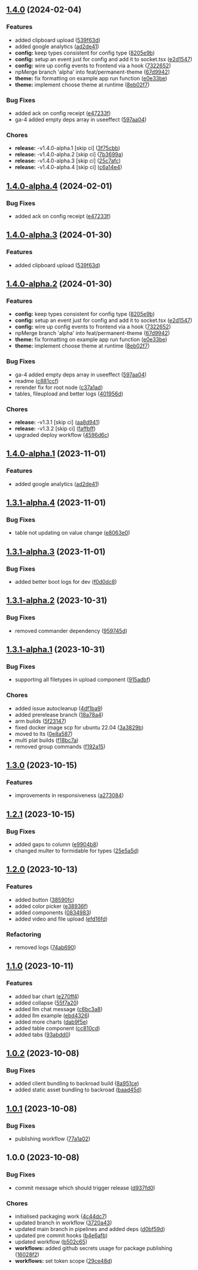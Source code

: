 ## [1.4.0](https://github.com/sudomakes/backroad/compare/v1.3.2...v1.4.0) (2024-02-04)


### Features

* added clipboard upload ([539f63d](https://github.com/sudomakes/backroad/commit/539f63d93ef6f9d1da02b65aa1e5b7282020b6f2))
* added google analytics ([ad2de41](https://github.com/sudomakes/backroad/commit/ad2de41d1a7c7cc2322638920accf14d2e1982cc))
* **config:** keep types consistent for config type ([8205e9b](https://github.com/sudomakes/backroad/commit/8205e9b3e2a4dd4746d2c7871524f406676e8d29))
* **config:** setup an event just for config and add it to socket.tsx ([e2d1547](https://github.com/sudomakes/backroad/commit/e2d1547eb66ce5893b9ef5983975c4f387595988))
* **config:** wire up config events to frontend via a hook ([7322652](https://github.com/sudomakes/backroad/commit/73226522d8d9554ef772304c6b5ac529dc1ac253))
* npMerge branch 'alpha' into feat/permanent-theme ([67d9942](https://github.com/sudomakes/backroad/commit/67d9942cc2265d6119fcc29601e793db435a855f))
* **theme:** fix formatting on example app run function ([e0e33be](https://github.com/sudomakes/backroad/commit/e0e33bee149f85af228996b0c264c7c62e97524b))
* **theme:** implement choose theme at runtime ([8eb02f7](https://github.com/sudomakes/backroad/commit/8eb02f7a7eeeef7ffa6b67c4f083047d6bc35ad5))


### Bug Fixes

* added ack on config receipt ([e47233f](https://github.com/sudomakes/backroad/commit/e47233fbe7e9c05488f590a237de7f55b0cca9a6))
* ga-4 added empty deps array in useeffect ([597aa04](https://github.com/sudomakes/backroad/commit/597aa0469c3634bd262891f0c3295b1e988e11cd))


### Chores

* **release:** -v1.4.0-alpha.1 [skip ci] ([3f75cbb](https://github.com/sudomakes/backroad/commit/3f75cbb529531344624ab567bb7d68e3677f7365))
* **release:** -v1.4.0-alpha.2 [skip ci] ([7b3699a](https://github.com/sudomakes/backroad/commit/7b3699a5743e406b193960d98854390d1a617d03))
* **release:** -v1.4.0-alpha.3 [skip ci] ([25c7afc](https://github.com/sudomakes/backroad/commit/25c7afcb74d146c4ee30a337fd402a47a124438f))
* **release:** -v1.4.0-alpha.4 [skip ci] ([c6a14e4](https://github.com/sudomakes/backroad/commit/c6a14e41baa42d2372b3ea1a91beb50c9cad242f))

## [1.4.0-alpha.4](https://github.com/sudomakes/backroad/compare/v1.4.0-alpha.3...v1.4.0-alpha.4) (2024-02-01)


### Bug Fixes

* added ack on config receipt ([e47233f](https://github.com/sudomakes/backroad/commit/e47233fbe7e9c05488f590a237de7f55b0cca9a6))

## [1.4.0-alpha.3](https://github.com/sudomakes/backroad/compare/v1.4.0-alpha.2...v1.4.0-alpha.3) (2024-01-30)


### Features

* added clipboard upload ([539f63d](https://github.com/sudomakes/backroad/commit/539f63d93ef6f9d1da02b65aa1e5b7282020b6f2))

## [1.4.0-alpha.2](https://github.com/sudomakes/backroad/compare/v1.4.0-alpha.1...v1.4.0-alpha.2) (2024-01-30)


### Features

* **config:** keep types consistent for config type ([8205e9b](https://github.com/sudomakes/backroad/commit/8205e9b3e2a4dd4746d2c7871524f406676e8d29))
* **config:** setup an event just for config and add it to socket.tsx ([e2d1547](https://github.com/sudomakes/backroad/commit/e2d1547eb66ce5893b9ef5983975c4f387595988))
* **config:** wire up config events to frontend via a hook ([7322652](https://github.com/sudomakes/backroad/commit/73226522d8d9554ef772304c6b5ac529dc1ac253))
* npMerge branch 'alpha' into feat/permanent-theme ([67d9942](https://github.com/sudomakes/backroad/commit/67d9942cc2265d6119fcc29601e793db435a855f))
* **theme:** fix formatting on example app run function ([e0e33be](https://github.com/sudomakes/backroad/commit/e0e33bee149f85af228996b0c264c7c62e97524b))
* **theme:** implement choose theme at runtime ([8eb02f7](https://github.com/sudomakes/backroad/commit/8eb02f7a7eeeef7ffa6b67c4f083047d6bc35ad5))


### Bug Fixes

* ga-4 added empty deps array in useeffect ([597aa04](https://github.com/sudomakes/backroad/commit/597aa0469c3634bd262891f0c3295b1e988e11cd))
* readme ([c881ccf](https://github.com/sudomakes/backroad/commit/c881ccffbc30a0c768f0d26cbe8b611f8a6eae41))
* rerender fix for root node ([c37a1ad](https://github.com/sudomakes/backroad/commit/c37a1adc6444fdcba6f8b4eababcd1b66e161ea2))
* tables, fileupload and better logs ([401956d](https://github.com/sudomakes/backroad/commit/401956d555077145f32004fc7c214a52a0ffd860))


### Chores

* **release:** -v1.3.1 [skip ci] ([aa8d941](https://github.com/sudomakes/backroad/commit/aa8d941da3ac538702a9650479c0a3eae390cb48))
* **release:** -v1.3.2 [skip ci] ([faffbff](https://github.com/sudomakes/backroad/commit/faffbff0e7d6bb6d92c29c24dbb3c931dc003547))
* upgraded deploy workflow ([4596d6c](https://github.com/sudomakes/backroad/commit/4596d6c3d8b58552c5f290e83d6a8fc9c5726036))

## [1.4.0-alpha.1](https://github.com/sudomakes/backroad/compare/v1.3.1-alpha.4...v1.4.0-alpha.1) (2023-11-01)


### Features

* added google analytics ([ad2de41](https://github.com/sudomakes/backroad/commit/ad2de41d1a7c7cc2322638920accf14d2e1982cc))

## [1.3.1-alpha.4](https://github.com/sudomakes/backroad/compare/v1.3.1-alpha.3...v1.3.1-alpha.4) (2023-11-01)


### Bug Fixes

* table not updating on value change ([e8063e0](https://github.com/sudomakes/backroad/commit/e8063e0ab8bd712a5e9830913226e7f9138d316a))

## [1.3.1-alpha.3](https://github.com/sudomakes/backroad/compare/v1.3.1-alpha.2...v1.3.1-alpha.3) (2023-11-01)


### Bug Fixes

* added better boot logs for dev ([f0d0dc8](https://github.com/sudomakes/backroad/commit/f0d0dc88bdb075582396d6c284cd4c822bb59efa))

## [1.3.1-alpha.2](https://github.com/sudomakes/backroad/compare/v1.3.1-alpha.1...v1.3.1-alpha.2) (2023-10-31)


### Bug Fixes

* removed commander dependency ([959745d](https://github.com/sudomakes/backroad/commit/959745d70c1469c809d380e0b16e6303565a6323))

## [1.3.1-alpha.1](https://github.com/sudomakes/backroad/compare/v1.3.0...v1.3.1-alpha.1) (2023-10-31)


### Bug Fixes

* supporting all filetypes in upload component ([915adbf](https://github.com/sudomakes/backroad/commit/915adbf05858c703f5b79bb6d238510a3cc747a4))


### Chores

* added issue autocleanup ([4df1ba9](https://github.com/sudomakes/backroad/commit/4df1ba9bfeb62ed5c9039e7a6efce6f9d81070ad))
* added prerelease branch ([18a78a4](https://github.com/sudomakes/backroad/commit/18a78a4ba1f38e6579010ce7124ba6a9915df8e8))
* arm builds ([5f23147](https://github.com/sudomakes/backroad/commit/5f23147ac8c6195a28de8027a30aa82932cffcef))
* fixed docker image scp for ubuntu 22.04 ([3a3829b](https://github.com/sudomakes/backroad/commit/3a3829b12716522d5d726eeb415fc209d6b785f6))
* moved to lts ([0e8a587](https://github.com/sudomakes/backroad/commit/0e8a58770f51752a69a48d4a64ecd63e3cb45e85))
* multi plat builds ([f18bc7a](https://github.com/sudomakes/backroad/commit/f18bc7a52e0abba4e1016e8f2d684a56c0481f1b))
* removed group commands ([f192a15](https://github.com/sudomakes/backroad/commit/f192a15d7409ecd1a3464eb9ae4e574ca507a8e7))

## [1.3.0](https://github.com/sudomakes/backroad/compare/v1.2.1...v1.3.0) (2023-10-15)


### Features

* improvements in responsiveness ([a273084](https://github.com/sudomakes/backroad/commit/a273084e8178ac2671f2a6d62736992671e22d27))

## [1.2.1](https://github.com/sudomakes/backroad/compare/v1.2.0...v1.2.1) (2023-10-15)


### Bug Fixes

* added gaps to column ([e9904b8](https://github.com/sudomakes/backroad/commit/e9904b8b6ee0aa324747f0753a52902817d733d7))
* changed multer to formidable for types ([25e5a5d](https://github.com/sudomakes/backroad/commit/25e5a5dbc27bcb940c676f48a378106f5475d1ca))

## [1.2.0](https://github.com/sudomakes/backroad/compare/v1.1.0...v1.2.0) (2023-10-13)


### Features

* added button ([38590fc](https://github.com/sudomakes/backroad/commit/38590fc399178c756d9e4451ec7bc2e9adfae23f))
* added color picker ([e38936f](https://github.com/sudomakes/backroad/commit/e38936f8e5ac54546a8f912152f56b83c9d56396))
* added components ([0834983](https://github.com/sudomakes/backroad/commit/0834983d2fd35bc644a73b1383b2becb5ee6c811))
* added video and file upload ([efd16fd](https://github.com/sudomakes/backroad/commit/efd16fdc3ab47c48df289eb019583cabb2d1737f))


### Refactoring

* removed logs ([74ab690](https://github.com/sudomakes/backroad/commit/74ab6905331fdffc2c232738e66a5f717cfb74d3))

## [1.1.0](https://github.com/sudomakes/backroad/compare/v1.0.2...v1.1.0) (2023-10-11)


### Features

* added bar chart ([e270ff4](https://github.com/sudomakes/backroad/commit/e270ff4073c54372967d65702d02f04dd70de04c))
* added collapse ([55f7a20](https://github.com/sudomakes/backroad/commit/55f7a20397ccdaf50403b52490e79d7d01e90a3b))
* added llm chat message ([c6bc3a8](https://github.com/sudomakes/backroad/commit/c6bc3a83d86654fd2bea042abbd2c3cb91761b28))
* added llm example ([ebd4326](https://github.com/sudomakes/backroad/commit/ebd4326988f6e7c78055e2ef62957d744f95849d))
* added more charts ([dab9f5e](https://github.com/sudomakes/backroad/commit/dab9f5e88ff7b0c244591b38963d565c339e42c0))
* added table component ([cc810cd](https://github.com/sudomakes/backroad/commit/cc810cde2abf6af6389ddbb0b4ebca0d2d858504))
* added tabs ([93abdd0](https://github.com/sudomakes/backroad/commit/93abdd0cdd96b0d571a6a5741ed12daf6c99f1f9))

## [1.0.2](https://github.com/sudomakes/backroad/compare/v1.0.1...v1.0.2) (2023-10-08)


### Bug Fixes

* added client bundling to backroad build ([8a951ce](https://github.com/sudomakes/backroad/commit/8a951ce9a3126f6e0f154e8ad062fe7b3ec85f08))
* added static asset bundling to backroad ([baad45d](https://github.com/sudomakes/backroad/commit/baad45d1ef12374fea213bd21e2bceaae6355787))

## [1.0.1](https://github.com/sudomakes/backroad/compare/v1.0.0...v1.0.1) (2023-10-08)


### Bug Fixes

* publishing workflow ([77a1a02](https://github.com/sudomakes/backroad/commit/77a1a02d3e1fbf7a86358d3d531c5e8952564616))

## 1.0.0 (2023-10-08)


### Bug Fixes

* commit message which should trigger release ([d937fd0](https://github.com/sudomakes/backroad/commit/d937fd0b37d13b471b29924a5fb3f3686506d7a6))


### Chores

* initialised packaging work ([4c44dc7](https://github.com/sudomakes/backroad/commit/4c44dc743c8c3fcfe29f352897ed037741e60926))
* updated branch in workflow ([3720a43](https://github.com/sudomakes/backroad/commit/3720a434789dace1c2b44aec157ce284744254d2))
* updated main branch in pipelines and added deps ([d0bf59d](https://github.com/sudomakes/backroad/commit/d0bf59da23748ff55457072335578608e47b018f))
* updated pre commit hooks ([b4e6afb](https://github.com/sudomakes/backroad/commit/b4e6afb2c3b5e664867db9c7252c3beeb14db49e))
* updated workflow ([b502c65](https://github.com/sudomakes/backroad/commit/b502c65a439db717ccf93a37c50d6523aa9f3ef3))
* **workflows:** added github secrets usage for package publishing ([16028f2](https://github.com/sudomakes/backroad/commit/16028f2a1ece6152858afbf38e3a8294f8939d33))
* **workflows:** set token scope ([29ce48d](https://github.com/sudomakes/backroad/commit/29ce48d00e2e7a2680aa35a74e5dc11d5a4113fa))
